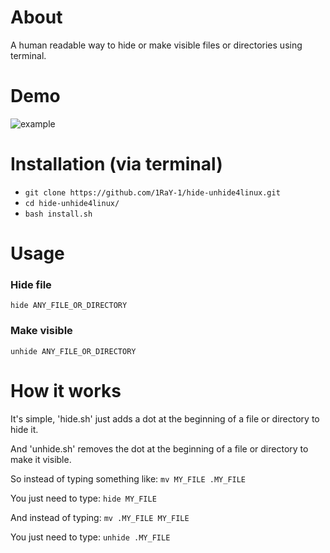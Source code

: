 # About
A human readable way to hide or make visible files or directories using terminal.

# Demo
![example](https://user-images.githubusercontent.com/78962948/137342389-5b5ec17e-46b3-4b9c-92ae-8bd9caa97800.gif)

# Installation (via terminal)
* `git clone https://github.com/1RaY-1/hide-unhide4linux.git`
* `cd hide-unhide4linux/`
* `bash install.sh`

# Usage
### Hide file
`hide ANY_FILE_OR_DIRECTORY`
### Make visible
`unhide ANY_FILE_OR_DIRECTORY`

# How it works
It's simple, 'hide.sh' just adds a dot at the beginning of a file or directory to hide it.

And 'unhide.sh' removes the dot at the beginning of a file or directory to make it visible.

So instead of typing something like: `mv MY_FILE .MY_FILE`

You just need to type: `hide MY_FILE`

And instead of typing: `mv .MY_FILE MY_FILE`

You just need to type: `unhide .MY_FILE`
